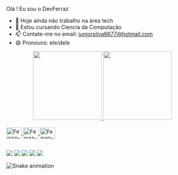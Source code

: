 Olá ! Eu sou o DevFerraz



- 🔭 Hoje ainda não trabalho na área tech
- 🌱 Estou cursando Ciencia da Computação
- 📫 Contate-me no email: juniorsilva6677@hotmail.com
- 😄 Pronouns: ele/dele

<div align="center">
  <a href="https://github.com/SergioFerraz22">
  <img height="180em" src="https://github-readme-stats.vercel.app/api?username=SergioFerraz22&show_icons=true&theme=dark&include_all_commits=true&count_private=true"/>
  <img height="180em" src="https://github-readme-stats.vercel.app/api/top-langs/?username=SergioFerraz22&layout=compact&langs_count=7&theme=dark"/>
</div>
  
  <div style="display: inline_block"><br>
  <img align="center" alt="Ferraz-Java" height="30" width="40" src="https://cdn.jsdelivr.net/gh/devicons/devicon/icons/java/java-original.svg">
  <img align="center" alt="Ferraz-C" height="30" width="40" src="https://cdn.jsdelivr.net/gh/devicons/devicon/icons/c/c-original.svg">
  <img align="center" alt="Ferraz-C++" height="30" width="40" src="https://cdn.jsdelivr.net/gh/devicons/devicon/icons/cplusplus/cplusplus-original.svg"a>
</div>
  
  ##
  
  <div> 
  
  <a href="https://www.instagram.com/s.ferrazz/" target="_blank"><img src="https://img.shields.io/badge/-Instagram-%23E4405F?style=for-the-badge&logo=instagram&logoColor=white" target="_blank"></a>
 	<a href="https://whats.link/devferraz" target="_blank"><img src="https://img.shields.io/badge/WhatsApp-25D366?style=for-the-badge&logo=whatsapp&logoColor=white" target="_blank"></a>
 <a href="https://discord.gg/" target="_blank"><img src="https://img.shields.io/badge/Discord-7289DA?style=for-the-badge&logo=discord&logoColor=white" target="_blank"></a> 
  <a href = "juniorsilva6677@hotmail.com"><img src="https://img.shields.io/badge/Microsoft_Outlook-0078D4?style=for-the-badge&logo=microsoft-outlook&logoColor=white" target="_blank"></a>
  <a href="https://www.linkedin.com/in/sergio-ferraz-a723451a0/" target="_blank"><img src="https://img.shields.io/badge/-LinkedIn-%230077B5?style=for-the-badge&logo=linkedin&logoColor=white" target="_blank"></a> 
    <div>
        ![Snake animation](https://github.com/SergioFerraz22/blob/output/github-contribution-grid-snake.svg)
 
</div>
